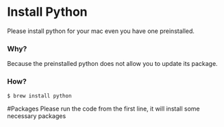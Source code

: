 # Install Python
Please install python for your mac even you have one preinstalled. 
### Why? 
Because the preinstalled python does not allow you to update its package.
### How?
```bash
$ brew install python
```
#Packages
Please run the code from the first line, it will install some necessary packages
